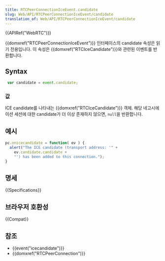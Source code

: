 ```yaml
---
title: RTCPeerConnectionIceEvent.candidate
slug: Web/API/RTCPeerConnectionIceEvent/candidate
translation_of: Web/API/RTCPeerConnectionIceEvent/candidate
---
```

{{APIRef("WebRTC")}}

{{domxref("RTCPeerConnectionIceEvent")}} 인터페이스의 candidate 속성은 읽기 전용입니다. 이 속성은 {{domxref("RTCIceCandidate")}}와 관련된 이벤트를 반환합니다.

## Syntax

```js
 var candidate = event.candidate;
```

### 값

ICE candidate를 나타내는 {{domxref("RTCIceCandidate")}} 객체. 해당 네고시에이션 세션에 대한 candidate가 더 이상 존재하지 않으면, `null`을 반환합니다.

## 예시

```js
pc.onicecandidate = function( ev ) {
  alert("The ICE candidate (transport address: '" +
    ev.candidate.candidate +
    "') has been added to this connection.");
}
```

## 명세

{{Specifications}}

## 브라우저 호환성

{{Compat}}

## 참조

- {{event("icecandidate")}}
- {{domxref("RTCPeerConnection")}}
